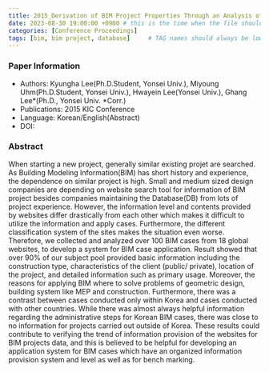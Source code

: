 ```yaml
---
title: 2015_Derivation of BIM Project Properties Through an Analysis of On-Line BIM Project Cases
date: 2023-08-30 19:00:00 +0900 # this is the time when the file should be shown to public
categories: [Conference Proceedings]
tags: [bim, bim project, database]     # TAG names should always be lowercase
---
```


### Paper Information
- Authors: Kyungha Lee(Ph.D.Student, Yonsei Univ.), Miyoung Uhm(Ph.D.Student, Yonsei Univ.), Hwayein Lee(Yonsei Univ.), Ghang Lee*(Ph.D., Yonsei Univ. *Corr.)
- Publications:
2015 KIC Conference
- Language: 
Korean/English(Abstract)
- DOI:

### Abstract
When starting a new project, generally similar existing projet are searched. As Building Modeling Information(BIM) has short history and experience, the dependence on similar project is high. Small and medium sized design companies are depending on website search tool for information of BIM project besides companies maintaining the Database(DB) from lots of project experience. However, the information level and contents provided by websites differ drastically from each other which makes it difficult to utilize the information and apply cases. Furthermore, the different classification system of the sites makes the situation even worse. Therefore, we collected and analyzed over 100 BIM cases from 18 global websites, to develop a system for BIM case application. Result showed that over 90% of our subject pool provided basic information including the construction type, characteristics of the client (public/ private), location of the project, and detailed information such as primary usage. Moreover, the reasons for applying BIM where to solve problems of geometric design, building system like MEP and construction. Furthermore, there was a contrast between cases conducted only within Korea and cases conducted with other countries. While there was almost always helpful information regarding the administrative steps for Korean BIM cases, there was close to no information for projects carried out outside of Korea. These results could contribute to verifying the trend of information provision of the websites for BIM projects data, and this is believed to be helpful for developing an application system for BIM cases which have an organized information provision system and level as well as for bench marking.